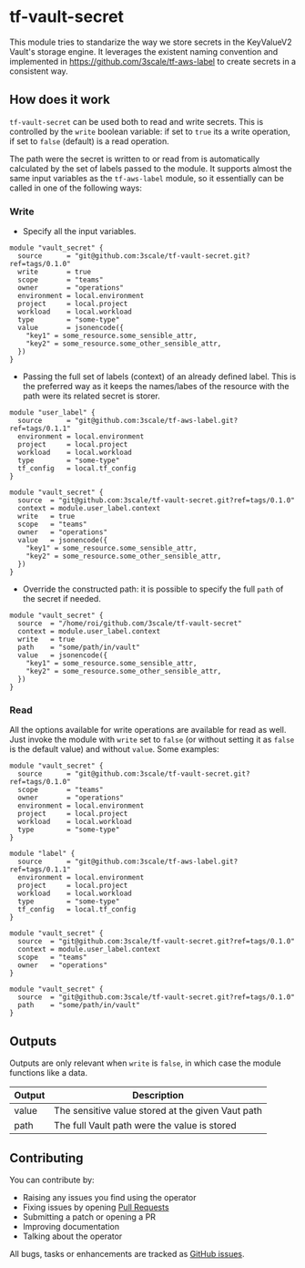 # tf-vault-secret

This module tries to standarize the way we store secrets in the KeyValueV2 Vault's storage engine. It leverages the existent naming convention and implemented in https://github.com/3scale/tf-aws-label to create secrets in a consistent way.

## How does it work

`tf-vault-secret` can be used both to read and write secrets. This is controlled by the `write` boolean variable: if set to `true` its a write operation, if set to `false` (default) is a read operation.

The path were the secret is written to or read from is automatically calculated by the set of labels passed to the module. It supports almost the same input variables as the `tf-aws-label` module, so it essentially can be called in one of the following ways:

### Write

* Specify all the input variables.

```
module "vault_secret" {
  source      = "git@github.com:3scale/tf-vault-secret.git?ref=tags/0.1.0"
  write       = true
  scope       = "teams"
  owner       = "operations"
  environment = local.environment
  project     = local.project
  workload    = local.workload
  type        = "some-type"
  value       = jsonencode({
    "key1" = some_resource.some_sensible_attr,
    "key2" = some_resource.some_other_sensible_attr,
  })
}
```

* Passing the full set of labels (context) of an already defined label. This is the preferred way as it keeps the names/labes of the resource with the path were its related secret is storer.

```
module "user_label" {
  source      = "git@github.com:3scale/tf-aws-label.git?ref=tags/0.1.1"
  environment = local.environment
  project     = local.project
  workload    = local.workload
  type        = "some-type"
  tf_config   = local.tf_config
}

module "vault_secret" {
  source  = "git@github.com:3scale/tf-vault-secret.git?ref=tags/0.1.0"
  context = module.user_label.context
  write   = true
  scope   = "teams"
  owner   = "operations"
  value   = jsonencode({
    "key1" = some_resource.some_sensible_attr,
    "key2" = some_resource.some_other_sensible_attr,
  })
}
```

* Override the constructed path: it is possible to specify the full `path` of the secret if needed.

```
module "vault_secret" {
  source  = "/home/roi/github.com/3scale/tf-vault-secret"
  context = module.user_label.context
  write   = true
  path    = "some/path/in/vault"
  value   = jsonencode({
    "key1" = some_resource.some_sensible_attr,
    "key2" = some_resource.some_other_sensible_attr,
  })
}
```

### Read

All the options available for write operations are available for read as well. Just invoke the module with `write` set to `false` (or without setting it as `false` is the default value) and without `value`. Some examples:

```
module "vault_secret" {
  source      = "git@github.com:3scale/tf-vault-secret.git?ref=tags/0.1.0"
  scope       = "teams"
  owner       = "operations"
  environment = local.environment
  project     = local.project
  workload    = local.workload
  type        = "some-type"
}
```

```
module "label" {
  source      = "git@github.com:3scale/tf-aws-label.git?ref=tags/0.1.1"
  environment = local.environment
  project     = local.project
  workload    = local.workload
  type        = "some-type"
  tf_config   = local.tf_config
}

module "vault_secret" {
  source  = "git@github.com:3scale/tf-vault-secret.git?ref=tags/0.1.0"
  context = module.user_label.context
  scope   = "teams"
  owner   = "operations"
}
```

```
module "vault_secret" {
  source  = "git@github.com:3scale/tf-vault-secret.git?ref=tags/0.1.0"
  path    = "some/path/in/vault"
}
```

## Outputs

Outputs are only relevant when `write` is `false`, in which case the module functions like a data.

| Output | Description                                       |
| ------ | ------------------------------------------------- |
| value  | The sensitive value stored at the given Vaut path |
| path   | The full Vault path were the value is stored      |

## Contributing

You can contribute by:

* Raising any issues you find using the operator
* Fixing issues by opening [Pull Requests](https://github.com/3scale/tf-vault-secrets/pulls)
* Submitting a patch or opening a PR
* Improving documentation
* Talking about the operator

All bugs, tasks or enhancements are tracked as [GitHub issues](https://github.com/3scale/tf-vault-secrets/issues).